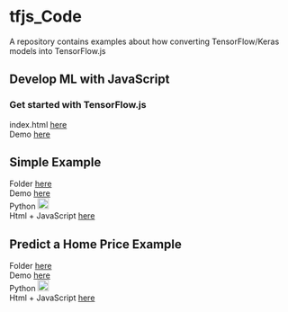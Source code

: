 # tfjs_Code

A repository contains examples about how converting TensorFlow/Keras models into TensorFlow.js

## Develop ML with JavaScript
### Get started with TensorFlow.js  
index.html [here](https://github.com/Ruqyai/tfjs_Code/blob/main/index.html)     
Demo [here](https://Ruqyai.github.io/tfjs_Code)    

## Simple Example
Folder [here](https://github.com/Ruqyai/tfjs_Code/tree/main/Simple%20Example)     
Demo [here](https://Ruqyai.github.io/tfjs_Code/Simple%20Example/)  
Python [<img src="https://colab.research.google.com/assets/colab-badge.svg" height = '20px' >](https://colab.research.google.com/github/Ruqyai/tfjs_Code/blob/main/Simple%20Example/Simple_Example.ipynb)    
Html + JavaScript [here](https://github.com/Ruqyai/tfjs_Code/blob/main/Simple%20Example/index.html)   


  
  
## Predict a Home Price Example  
Folder [here](https://github.com/Ruqyai/tfjs_Code/tree/main/Predict%20a%20Home%20Price)     
Demo [here](https://Ruqyai.github.io/tfjs_Code/Predict%20a%20Home%20Price/)   
Python [<img src="https://colab.research.google.com/assets/colab-badge.svg" height = '20px' >](https://colab.research.google.com/github/Ruqyai/tfjs_Code/blob/main/Predict%20a%20Home%20Price/tfjs.ipynb)        
Html + JavaScript [here](https://github.com/Ruqyai/tfjs_Code/blob/main/Predict%20a%20Home%20Price/index.html)    

  
  
